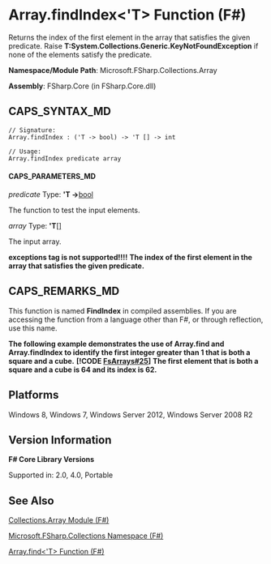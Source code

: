# Array.findIndex<'T> Function (F#)

Returns the index of the first element in the array that satisfies the given predicate. Raise **T:System.Collections.Generic.KeyNotFoundException** if none of the elements satisfy the predicate.

**Namespace/Module Path**: Microsoft.FSharp.Collections.Array

**Assembly**: FSharp.Core (in FSharp.Core.dll)


## CAPS_SYNTAX_MD

```
// Signature:
Array.findIndex : ('T -> bool) -> 'T [] -> int

// Usage:
Array.findIndex predicate array
```

#### CAPS_PARAMETERS_MD
*predicate*
Type: **'T -&gt;**[bool](http://msdn.microsoft.com/en-us/library/89c0cf9c-49ce-4207-a3be-555851a67dd5)


The function to test the input elements.


*array*
Type: **'T**[[]](http://msdn.microsoft.com/en-us/library/def20292-9aae-4596-9275-b94e594f8493)


The input array.



**exceptions tag is not supported!!!!**
**The index of the first element in the array that satisfies the given predicate.**
## CAPS_REMARKS_MD
This function is named **FindIndex** in compiled assemblies. If you are accessing the function from a language other than F#, or through reflection, use this name.

**The following example demonstrates the use of Array.find and Array.findIndex to identify the first integer greater than 1 that is both a square and a cube.**
**[!CODE [FsArrays#25](../CodeSnippet/VS_Snippets_Fsharp/fsarrays/FSharp/fs/program.fs#25)]**
**The first element that is both a square and a cube is 64 and its index is 62.**
## Platforms
Windows 8, Windows 7, Windows Server 2012, Windows Server 2008 R2


## Version Information
**F# Core Library Versions**

Supported in: 2.0, 4.0, Portable




## See Also
[Collections.Array Module &#40;F&#35;&#41;](Collections.Array+Module+%28F%23%29.md)

[Microsoft.FSharp.Collections Namespace &#40;F&#35;&#41;](Microsoft.FSharp.Collections+Namespace+%28F%23%29.md)

[Array.find&#60;'T&#62; Function &#40;F&#35;&#41;](Array.find%3C%27T%3E+Function+%28F%23%29.md)


